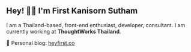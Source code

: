 ## Hey! 👋🏻 I'm First Kanisorn Sutham

I am a Thailand-based, front-end enthusiast, developer, consultant. I am currently working at **ThoughtWorks Thailand**.

🌱 Personal blog: [heyfirst.co](https://heyfirst.co)
